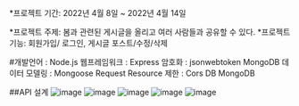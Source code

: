 *프로젝트 기간: 2022년 4월 8일 ~ 2022년 4월 14일


*프로젝트 주제: 봄과 관련된 게시글을 올리고 여러 사람들과 공유할 수 있다. 
*프로젝트 기능: 회원가입/ 로그인, 게시글 포스트/수정/삭제 

#개발언어 : Node.js 웹프레임워크 : Express 암호화 : jsonwebtoken MongoDB 데이터 모델링 : Mongoose Request Resource 제한 : Cors DB MongoDB


##API 설계 
![image](https://user-images.githubusercontent.com/101075355/163370862-dc7be786-ce7d-4cc8-bb5b-2607bc7678d7.png)
![image](https://user-images.githubusercontent.com/101075355/163370929-a6b9d976-441d-456d-af50-ea22605bdca5.png)
![image](https://user-images.githubusercontent.com/101075355/163371000-0f0d537e-d3bb-4ccf-a1b2-7438235c1e98.png)
![image](https://user-images.githubusercontent.com/101075355/163371053-bdc63a79-dda7-49dd-a920-e864a6318b64.png)
![image](https://user-images.githubusercontent.com/101075355/163371148-2863ffd8-60b0-4886-9887-1a8c40439c04.png)
